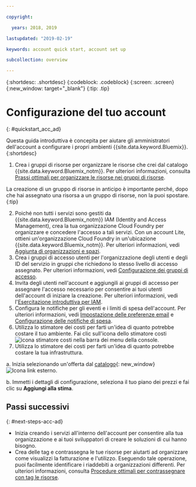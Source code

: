 ```yaml
---

copyright:

  years: 2018, 2019

lastupdated: "2019-02-19"

keywords: account quick start, account set up

subcollection: overview

---
```


{:shortdesc: .shortdesc}
{:codeblock: .codeblock}
{:screen: .screen}
{:new_window: target="_blank"}
{:tip: .tip}

# Configurazione del tuo account
{: #quickstart_acc_ad}

Questa guida introduttiva è concepita per aiutare gli amministratori dell'account a configurare i propri ambienti {{site.data.keyword.Bluemix}}. 
{:shortdesc}

1. Crea i gruppi di risorse per organizzare le risorse che crei dal catalogo {{site.data.keyword.Bluemix_notm}}. Per ulteriori informazioni, consulta [Prassi ottimali per organizzare le risorse nei gruppi di risorse](/docs/resources?topic=resources-bp_resourcegroups).

  La creazione di un gruppo di risorse in anticipo è importante perché, dopo che hai assegnato una risorsa a un gruppo di risorse, non la puoi spostare.
  {:tip}
  
2. Poiché non tutti i servizi sono gestiti da {{site.data.keyword.Bluemix_notm}} IAM (Identity and Access Management), crea la tua organizzazione Cloud Foundry per organizzare e concedere l'accesso a tali servizi. Con un account Lite, ottieni un'organizzazione Cloud Foundry in un'ubicazione {{site.data.keyword.Bluemix_notm}}. Per ulteriori informazioni, vedi [Aggiunta di organizzazioni e spazi](/docs/account?topic=account-orgsspacesusers). 
3. Crea i gruppi di accesso utenti per l'organizzazione degli utenti e degli ID del servizio in gruppi che richiedono lo stesso livello di accesso assegnato. Per ulteriori informazioni, vedi [Configurazione dei gruppi di accesso](/docs/iam?topic=iam-groups).
4. Invita degli utenti nell'account e aggiungili ai gruppi di accesso per assegnare l'accesso necessario per consentire ai tuoi utenti dell'account di iniziare la creazione. Per ulteriori informazioni, vedi l'[Esercitazione introduttiva per IAM](/docs/iam?topic=iam-getstarted).
5. Configura le notifiche per gli eventi e i limiti di spesa dell'account. Per ulteriori informazioni, vedi [Impostazione delle preferenze email](/docs/account?topic=account-email-prefs) e [Configurazione delle notifiche di spesa](/docs/billing-usage?topic=billing-usage-spending). 
6. Utilizza lo stimatore dei costi per farti un'idea di quanto potrebbe costare il tuo ambiente. Fai clic sull'icona dello stimatore costi ![icona stimatore costi](../icons/Estimator.svg) nella barra dei menu della console. 
7. Utilizza lo stimatore dei costi per farti un'idea di quanto potrebbe costare la tua infrastruttura. 
  
  a. Inizia selezionando un'offerta dal [catalogo](https://cloud.ibm.com/catalog){: new_window} ![Icona link esterno](../icons/launch-glyph.svg). 
  
  b. Immetti i dettagli di configurazione, seleziona il tuo piano dei prezzi e fai clic su **Aggiungi alla stima**.

## Passi successivi
{: #next-steps-acc-ad}

* Inizia creando i servizi all'interno dell'account per consentire alla tua organizzazione e ai tuoi sviluppatori di creare le soluzioni di cui hanno bisogno.  
* Crea delle tag e contrassegna le tue risorse per aiutarti ad organizzare come visualizzi la fatturazione e l'utilizzo. Eseguendo tale operazione, puoi facilmente identificare i riaddebiti a organizzazioni differenti. Per ulteriori informazioni, consulta [Procedure ottimali per contrassegnare con tag le risorse](/docs/account?topic=account-account_setup#tags). 
